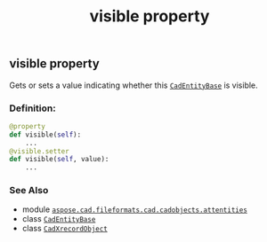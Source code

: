 ﻿---
title: visible property
second_title: Aspose.CAD for Python via .NET API References
description: 
type: docs
weight: 550
url: /python-net/aspose.cad.fileformats.cad.cadobjects.attentities/cadxrecordobject/visible/
is_root: false
---

## visible property


Gets or sets a value indicating whether this [`CadEntityBase`](/cad/python-net/aspose.cad.fileformats.cad.cadobjects/cadentitybase) is visible.
### Definition:
```python
@property
def visible(self):
    ...
@visible.setter
def visible(self, value):
    ...
```

### See Also
* module [`aspose.cad.fileformats.cad.cadobjects.attentities`](../../)
* class [`CadEntityBase`](/cad/python-net/aspose.cad.fileformats.cad.cadobjects/cadentitybase)
* class [`CadXrecordObject`](/cad/python-net/aspose.cad.fileformats.cad.cadobjects.attentities/cadxrecordobject)

